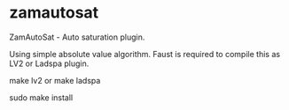 zamautosat
==========

ZamAutoSat - Auto saturation plugin.

Using simple absolute value algorithm.
Faust is required to compile this as LV2 or Ladspa plugin.

  make lv2 
    or 
  make ladspa

  sudo make install
